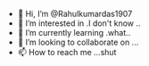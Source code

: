 - 👋 Hi, I’m @Rahulkumardas1907
- 👀 I’m interested in .I don't know ..
- 🌱 I’m currently learning .what..
- 💞️ I’m looking to collaborate on ...
- 📫 How to reach me ...shut

<!---
Rahulkumardas1907/Rahulkumardas1907 is a ✨ special ✨ repository because its `README.md` (this file) appears on your GitHub profile.
You can click the Preview link to take a look at your changes.
--->
